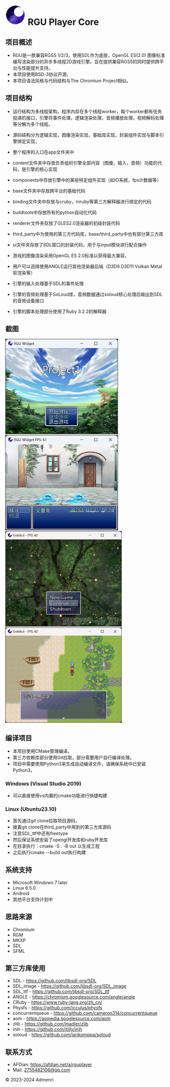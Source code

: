 ﻿# ![Logo](app/resources/rgu_favicon_64.png) RGU Player Core

## 项目概述

- RGU是一款兼容RGSS 1/2/3，使用SDL作为底层，OpenGL ES(2.0) 图像标准编写渲染部分的异步多线程2D游戏引擎。旨在提供兼容RGSS的同时提供跨平台与性能提升支持。
- 本项目使用BSD-3协议开源。
- 本项目语法风格与代码结构与The Chromium Project相似。

## 项目结构

- 运行结构为多线程架构，程序内存在多个线程worker，每个worker都有任务投递的接口，引擎将事件处理，逻辑渲染处理，音频播放处理，视频解码处理等分解为多个线程。

- 源码结构分为逻辑实现，图像渲染实现，基础库实现，封装组件实现与脚本引擎绑定实现，
- 整个程序的入口在app文件夹中
- content文件夹中存放负责组织引擎全部内容（图像，输入，音频）功能的代码，是引擎的核心实现
- components中存放引擎中的某些特定组件实现（如IO系统，fps计数器等）
- base文件夹中存放跨平台的基础代码
- binding文件夹中存放与cruby，mruby等第三方解释器进行绑定的代码
- buildtools中存放所有的python自动化代码
- renderer文件夹存放了GLES2.0渲染器的初级封装代码
- third_party中为使用的第三方代码库，base/third_party中也有部分第三方库
- ui文件夹存放了SDL窗口的封装代码，用于与input模块进行配合操作

- 游戏的图像渲染采用OpenGL ES 2.0标准以获得最大兼容，
- 用户可以选择使用ANGLE运行其他渲染器后端（D3D9 D3D11 Vulkan Metal 软渲染等）
- 引擎的输入处理基于SDL的事件处理
- 引擎的音频处理基于SoLoud库，音频数据通过soloud核心处理后输出到SDL的音频设备接口
- 引擎的脚本处理部分使用了Ruby 3.2.2的解释器

## 截图

<img src="app/test/1.png" height="300">

<img src="app/test/2.png" height="300">

<img src="app/test/3.png" height="300">

<img src="app/test/4.png" height="300">

## 编译项目

 - 本项目使用CMake管理编译。
 - 第三方依赖库部分使用Git拉取，部分需要用户自行编译处理。
 - 项目中需要使用Python3来生成自动编译文件，请确保系统中已安装Python3。

### Windows (Visual Studio 2019)
 - 可以直接使用vs内置的cmake功能进行快捷构建

### Linux (Ubuntu23.10)
 - 首先通过git clone拉取项目源码，
 - 接着git clone在third_party中用到的第三方库源码
 - 注意SDL_ttf中还有freetype
 - 然后保证系统安装了opengl开发库和ruby开发库
 - 在目录执行：cmake -S . -B out 以生成工程
 - 之后执行cmake --build out执行构建

## 系统支持

- Microsoft Windows 7 later
- Linux 6.5.0
- Android
- 其他平台支持计划中

## 思路来源

- Chromium
- RGM
- MKXP
- SDL
- SFML

## 第三方库使用

- SDL - https://github.com/libsdl-org/SDL
- SDL_image - https://github.com/libsdl-org/SDL_image
- SDL_ttf - https://github.com/libsdl-org/SDL_ttf
- ANGLE - https://chromium.googlesource.com/angle/angle
- CRuby - https://www.ruby-lang.org/zh_cn/
- Physfs - https://github.com/icculus/physfs
- concurrentqueue - https://github.com/cameron314/concurrentqueue
- aom - https://aomedia.googlesource.com/aom
- zlib - https://github.com/madler/zlib
- inih - https://github.com/jtilly/inih
- soloud - https://github.com/jarikomppa/soloud

## 联系方式

- AFDian: https://afdian.net/a/rguplayer
- Mail: 2755482106@qq.com

© 2023-2024 Admenri